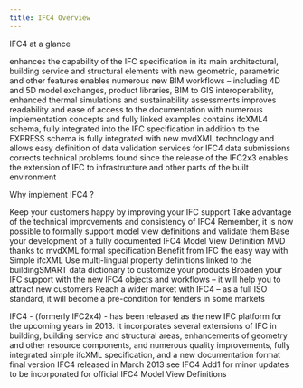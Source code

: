 ```yaml
---
title: IFC4 Overview 
---
```


IFC4 at a glance

enhances the capability of the IFC specification in its main architectural, building service and structural elements with new geometric, parametric and other features
enables numerous new BIM workflows – including 4D and 5D model exchanges, product libraries, BIM to GIS interoperability, enhanced thermal simulations and sustainability assessments
improves readability and ease of access to the documentation with numerous implementation concepts and fully linked examples
contains ifcXML4 schema, fully integrated into the IFC specification in addition to the EXPRESS schema
is fully integrated with new mvdXML technology and allows easy definition of data validation services for IFC4 data submissions
corrects technical problems found since the release of the IFC2x3
enables the extension of IFC to infrastructure and other parts of the built environment
 	
 

Why implement IFC4 ?

Keep your customers happy by improving your IFC support
Take advantage of the technical improvements and consistency of IFC4
Remember, it is now possible to formally support model view definitions and validate them
Base your development of a fully documented IFC4 Model View Definition MVD thanks to mvdXML formal specification
Benefit from IFC the easy way with Simple ifcXML
Use multi-lingual property definitions linked to the buildingSMART data dictionary to customize your products
Broaden your IFC support with the new IFC4 objects and workflows – it will help you to attract new customers
Reach a wider market with IFC4 – as a full ISO standard, it will become a pre-condition for tenders in some markets
 
<p>IFC4 - (formerly IFC2x4) - has been released as the new IFC platform for the upcoming years in 2013. It incorporates several extensions of IFC in building, building service and structural areas, enhancements of geometry and other resource components, and numerous quality improvements, fully integrated simple ifcXML specification, and a new documentation format
final version IFC4 released in March 2013
see IFC4 Add1 for minor updates to be incorporated for official IFC4 Model View Definitions</P>